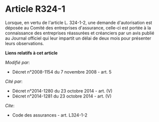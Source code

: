 # Article R324-1

Lorsque, en vertu de l'article L. 324-1-2, une demande d'autorisation est déposée au Comité des entreprises d'assurance,
celle-ci est portée à la connaissance des entreprises réassurées et créanciers par un avis publié au Journal officiel qui
leur impartit un délai de deux mois pour présenter leurs observations.

**Liens relatifs à cet article**

_Modifié par_:

  - Décret n°2008-1154 du 7 novembre 2008 - art. 5

_Cité par_:

  - Décret n°2014-1280 du 23 octobre 2014 - art. (V)
  - Décret n°2014-1281 du 23 octobre 2014 - art. (V)

_Cite_:

  - Code des assurances - art. L324-1-2
